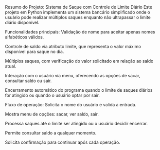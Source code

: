 Resumo do Projeto: Sistema de Saque com Controle de Limite Diário
Este projeto em Python implementa um sistema bancário simplificado onde o usuário pode realizar múltiplos saques enquanto não ultrapassar o limite diário disponível.

Funcionalidades principais:
Validação de nome para aceitar apenas nomes alfabéticos válidos.

Controle de saldo via atributo limite, que representa o valor máximo disponível para saque no dia.

Múltiplos saques, com verificação do valor solicitado em relação ao saldo atual.

Interação com o usuário via menu, oferecendo as opções de sacar, consultar saldo ou sair.

Encerramento automático do programa quando o limite de saques diários for atingido ou quando o usuário optar por sair.

Fluxo de operação:
Solicita o nome do usuário e valida a entrada.

Mostra menu de opções: sacar, ver saldo, sair.

Processa saques até o limite ser atingido ou o usuário decidir encerrar.

Permite consultar saldo a qualquer momento.

Solicita confirmação para continuar após cada operação.
